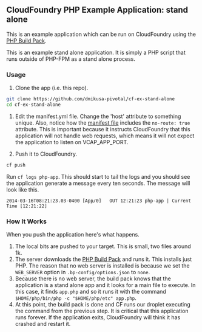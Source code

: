 ## CloudFoundry PHP Example Application:  stand alone

This is an example application which can be run on CloudFoundry using the [PHP Build Pack].

This is an example stand alone application.  It is simply a PHP script that runs outside of PHP-FPM as a stand alone process.

### Usage

1. Clone the app (i.e. this repo).

  ```bash
  git clone https://github.com/dmikusa-pivotal/cf-ex-stand-alone
  cd cf-ex-stand-alone
  ```

1. Edit the manifest.yml file.  Change the 'host' attribute to something unique.  Also, notice how the [manifest file] includes the `no-route: true` attribute.  This is important because it instructs CloudFoundry that this application will not handle web requests, which means it will not expect the application to listen on VCAP_APP_PORT.

1. Push it to CloudFoundry.

  ```bash
  cf push
  ```

  Run `cf logs php-app`.  This should start to tail the logs and you should see the application generate a message every ten seconds.  The message will look like this.

  ```
  2014-03-16T08:21:23.03-0400 [App/0]   OUT 12:21:23 php-app | Current Time [12:21:22]
  ```

### How It Works

When you push the application here's what happens.

1. The local bits are pushed to your target.  This is small, two files around 1k.
1. The server downloads the [PHP Build Pack] and runs it.  This installs just PHP.  The reason that no web server is installed is because we set the `WEB_SERVER` option in `.bp-config/options.json` to `none`.
1. Because there is no web server, the build pack knows that the application is a stand alone app and it looks for a main file to execute.  In this case, it finds `app.php` and so it runs it with the command `$HOME/php/bin/php -c "$HOME/php/etc" app.php`.
1. At this point, the build pack is done and CF runs our droplet executing the command from the previous step.  It is critical that this application runs forever.  If the application exits, CloudFoundry will think it has crashed and restart it.


[PHP Build Pack]:https://github.com/dmikusa-pivotal/cf-php-build-pack
[manifest file]:https://github.com/dmikusa-pivotal/cf-ex-stand-alone/blob/master/.bp-config/options.json#L2
